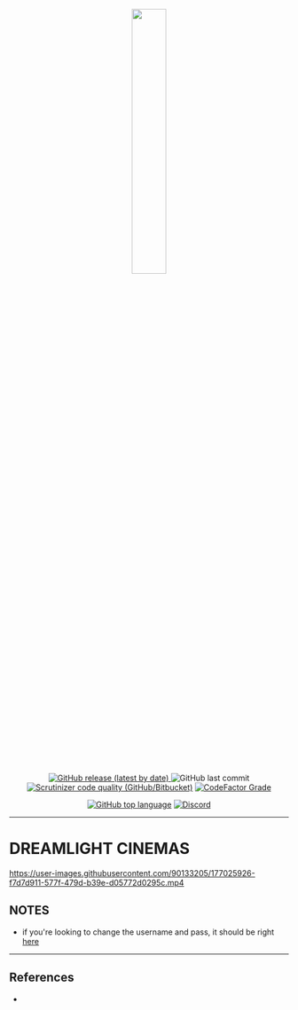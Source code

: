 <p align="center" width="100%">
    <a href="https://www.youtube.com/watch?v=iik25wqIuFo">
    <img width="35%" src="https://media.discordapp.net/attachments/900368184924852248/989082725724094535/unknown.png">
</p>

<p align="center">
 <a href="https://github.com/techies03/DREAMLIGHT-CINEMAS/releases"><img alt="GitHub release (latest by date)"  src="https://img.shields.io/github/v/release/techies03/DREAMLIGHT-CINEMAS?logo=github&style=for-the-badge">
</a>
   <img alt="GitHub last commit" src="https://img.shields.io/github/last-commit/techies03/DREAMLIGHT-CINEMAS?logo=github&style=for-the-badge"></a>
   <a href="https://www.youtube.com/watch?v=iik25wqIuFo"><img alt="Scrutinizer code quality (GitHub/Bitbucket)" src="https://img.shields.io/scrutinizer/quality/g/techies03/DREAMLIGHT-CINEMAS?logo=Scrutinizer%20CI&style=for-the-badge"><a/>
   <a href="https://www.codefactor.io/repository/github/techies03/dreamlight-cinemas"><img alt="CodeFactor Grade" src="https://img.shields.io/codefactor/grade/github/techies03/DREAMLIGHT-CINEMAS?logo=codefactor&style=for-the-badge">
</p>
 
<p align="center">
   <img alt="GitHub top language" src="https://img.shields.io/github/languages/top/techies03/DREAMLIGHT-CINEMAS?color=%23FF7800&logo=java&style=for-the-badge"></a>
   <a href="https://discordapp.com/users/553463605769535490"><img alt="Discord" src="https://img.shields.io/discord/900368184924852245?color=%235865F2&label=support&logo=discord&logoColor=white&style=for-the-badge"></a>
</p>

----------------------------------
DREAMLIGHT CINEMAS
=============================

https://user-images.githubusercontent.com/90133205/177025926-f7d7d911-577f-479d-b39e-d05772d0295c.mp4

## NOTES

- if you're looking to change the username and pass, it should be right [here](https://github.com/techies03/DREAMLIGHT-CINEMAS/blob/550ab8120f4fbaf6dd5948b9fa54c48749ffdfe6/src/Frame.java#L104)

----------------------------------

## References

- 

